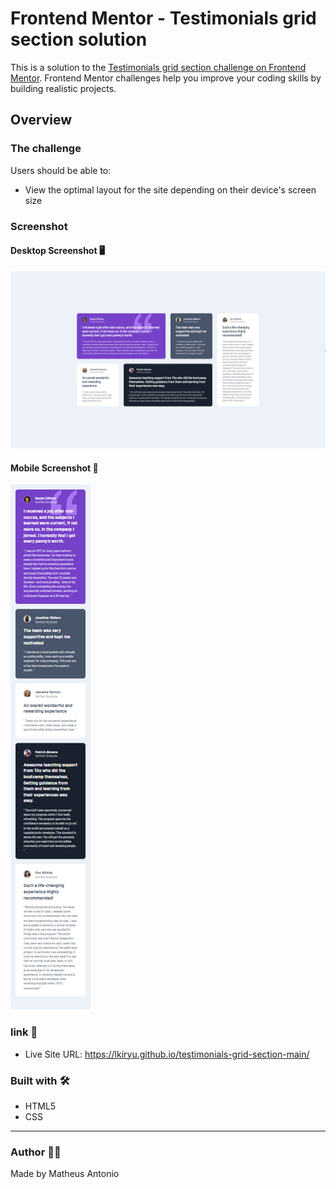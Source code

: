 # Frontend Mentor - Testimonials grid section solution

This is a solution to the [Testimonials grid section challenge on Frontend Mentor](https://www.frontendmentor.io/challenges/testimonials-grid-section-Nnw6J7Un7). Frontend Mentor challenges help you improve your coding skills by building realistic projects. 

## Overview

### The challenge

Users should be able to:

- View the optimal layout for the site depending on their device's screen size

### Screenshot

#### Desktop Screenshot 🖥️

<img src="./src/images/desktop-screenshot.png">

#### Mobile Screenshot 📱

<img src="./src/images/mobile-screenshot.png">

### link 🔗

- Live Site URL: https://lkiryu.github.io/testimonials-grid-section-main/

### Built with 🛠️
- HTML5
- CSS
---
### Author 👨‍💻
 Made by Matheus Antonio